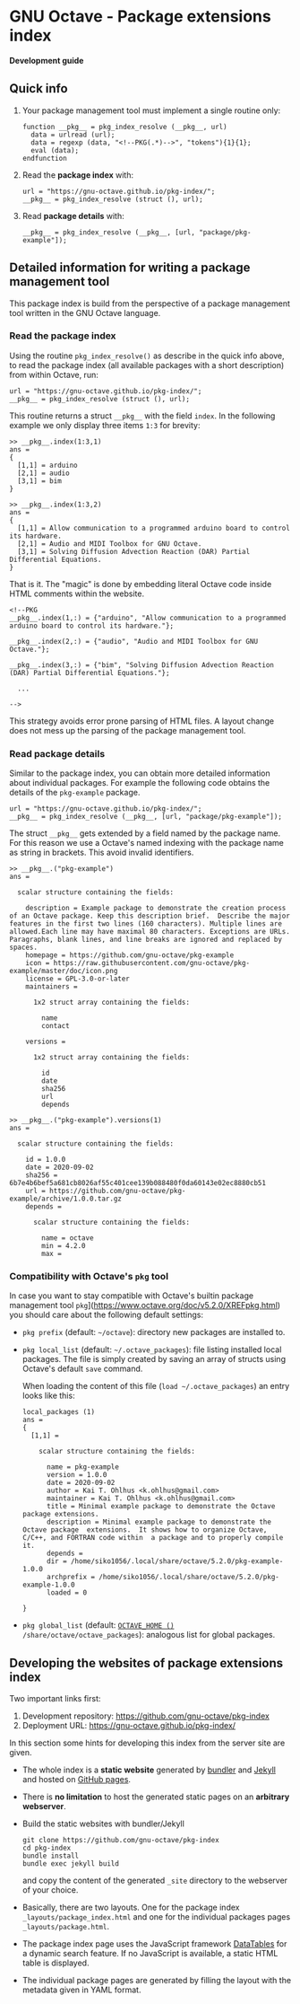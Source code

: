 # GNU Octave - Package extensions index

**Development guide**

## Quick info

1. Your package management tool must implement a single routine only:

   ```
   function __pkg__ = pkg_index_resolve (__pkg__, url)
     data = urlread (url);
     data = regexp (data, "<!--PKG(.*)-->", "tokens"){1}{1};
     eval (data);
   endfunction
   ```

2. Read the **package index** with:

   ```
   url = "https://gnu-octave.github.io/pkg-index/";
   __pkg__ = pkg_index_resolve (struct (), url);
   ```

3. Read **package details** with:

   ```
   __pkg__ = pkg_index_resolve (__pkg__, [url, "package/pkg-example"]);
   ```


## Detailed information for writing a package management tool

This package index is build from the perspective of a package management tool
written in the GNU Octave language.

### Read the package index

Using the routine `pkg_index_resolve()` as describe in the quick info above,
to read the package index (all available packages with a short description)
from within Octave, run:

```
url = "https://gnu-octave.github.io/pkg-index/";
__pkg__ = pkg_index_resolve (struct (), url);
```

This routine returns a struct `__pkg__` with the field `index`.
In the following example we only display three items `1:3` for brevity:

```
>> __pkg__.index(1:3,1)
ans =
{
  [1,1] = arduino
  [2,1] = audio
  [3,1] = bim
}
```

```
>> __pkg__.index(1:3,2)
ans =
{
  [1,1] = Allow communication to a programmed arduino board to control its hardware.
  [2,1] = Audio and MIDI Toolbox for GNU Octave.
  [3,1] = Solving Diffusion Advection Reaction (DAR) Partial Differential Equations.
}
```

That is it.  The "magic" is done by embedding literal Octave code inside HTML
comments within the website.

```
<!--PKG
__pkg__.index(1,:) = {"arduino", "Allow communication to a programmed arduino board to control its hardware."};

__pkg__.index(2,:) = {"audio", "Audio and MIDI Toolbox for GNU Octave."};

__pkg__.index(3,:) = {"bim", "Solving Diffusion Advection Reaction (DAR) Partial Differential Equations."};

  ...

-->
```

This strategy avoids error prone parsing of HTML files.  A layout change does
not mess up the parsing of the package management tool.


### Read package details

Similar to the package index, you can obtain more detailed information about
individual packages.  For example the following code obtains the details of
the `pkg-example` package.

```
url = "https://gnu-octave.github.io/pkg-index/";
__pkg__ = pkg_index_resolve (__pkg__, [url, "package/pkg-example"]);
```

The struct `__pkg__` gets extended by a field named by the package name.
For this reason we use a Octave's named indexing with the package name as
string in brackets.  This avoid invalid identifiers.

```
>> __pkg__.("pkg-example")
ans =

  scalar structure containing the fields:

    description = Example package to demonstrate the creation process of an Octave package. Keep this description brief.  Describe the major features in the first two lines (160 characters). Multiple lines are allowed.Each line may have maximal 80 characters. Exceptions are URLs.  Paragraphs, blank lines, and line breaks are ignored and replaced by spaces.
    homepage = https://github.com/gnu-octave/pkg-example
    icon = https://raw.githubusercontent.com/gnu-octave/pkg-example/master/doc/icon.png
    license = GPL-3.0-or-later
    maintainers =

      1x2 struct array containing the fields:

        name
        contact

    versions =

      1x2 struct array containing the fields:

        id
        date
        sha256
        url
        depends
```

```
>> __pkg__.("pkg-example").versions(1)
ans =

  scalar structure containing the fields:

    id = 1.0.0
    date = 2020-09-02
    sha256 = 6b7e4b6bef5a681cb8026af55c401cee139b088480f0da60143e02ec8880cb51
    url = https://github.com/gnu-octave/pkg-example/archive/1.0.0.tar.gz
    depends =

      scalar structure containing the fields:

        name = octave
        min = 4.2.0
        max =
```


### Compatibility with Octave's `pkg` tool

In case you want to stay compatible with
Octave's builtin package management tool `pkg`](https://www.octave.org/doc/v5.2.0/XREFpkg.html)
you should care about the following default settings:

- `pkg prefix` (default: `~/octave`): directory new packages are installed to.
- `pkg local_list` (default: `~/.octave_packages`): file listing installed
  local packages.  The file is simply created by saving an array of structs
  using Octave's default `save` command.

  When loading the content of this file (`load ~/.octave_packages`) an entry
  looks like this:

  ```
  local_packages (1)
  ans =
  {
    [1,1] =

      scalar structure containing the fields:

        name = pkg-example
        version = 1.0.0
        date = 2020-09-02
        author = Kai T. Ohlhus <k.ohlhus@gmail.com>
        maintainer = Kai T. Ohlhus <k.ohlhus@gmail.com>
        title = Minimal example package to demonstrate the Octave package extensions.
        description = Minimal example package to demonstrate the Octave package  extensions.  It shows how to organize Octave, C/C++, and FORTRAN code within  a package and to properly compile it.
        depends =
        dir = /home/siko1056/.local/share/octave/5.2.0/pkg-example-1.0.0
        archprefix = /home/siko1056/.local/share/octave/5.2.0/pkg-example-1.0.0
        loaded = 0

  }
  ```

- `pkg global_list` (default:
  [`OCTAVE_HOME ()`](https://www.octave.org/doc/v5.2.0/XREFOCTAVE_005fHOME.html)
  `/share/octave/octave_packages`):
  analogous list for global packages.


## Developing the websites of package extensions index

Two important links first:

1. Development repository: <https://github.com/gnu-octave/pkg-index>
2. Deployment URL: <https://gnu-octave.github.io/pkg-index/>

In this section some hints for developing this index from the server site are
given.

- The whole index is a **static website** generated by
  [bundler](https://bundler.io/) and [Jekyll](https://jekyllrb.com/)
  and hosted on
  [GitHub pages](https://pages.github.com/).

- There is **no limitation** to host the generated static pages on an
  **arbitrary webserver**.

- Build the static websites with bundler/Jekyll
  ```
  git clone https://github.com/gnu-octave/pkg-index
  cd pkg-index
  bundle install
  bundle exec jekyll build
  ```
  and copy the content of the generated `_site` directory to the webserver of
  your choice.

- Basically, there are two layouts.  One for the package index
  `_layouts/package_index.html` and one for the individual packages pages
  `_layouts/package.html`.

- The package index page uses the JavaScript framework
  [DataTables](https://datatables.net/) for a dynamic search feature.
  If no JavaScript is available, a static HTML table is displayed.

- The individual package pages are generated by filling the layout with the
  metadata given in YAML format.

